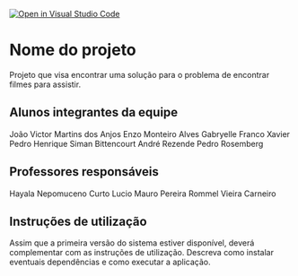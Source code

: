 [![Open in Visual Studio Code](https://classroom.github.com/assets/open-in-vscode-718a45dd9cf7e7f842a935f5ebbe5719a5e09af4491e668f4dbf3b35d5cca122.svg)](https://classroom.github.com/online_ide?assignment_repo_id=11857053&assignment_repo_type=AssignmentRepo)
# Nome do projeto

Projeto que visa encontrar uma solução para o problema de encontrar filmes para assistir.

## Alunos integrantes da equipe

João Victor Martins dos Anjos
Enzo Monteiro Alves
Gabryelle Franco Xavier
Pedro Henrique Siman Bittencourt
André Rezende
Pedro Rosemberg

## Professores responsáveis

Hayala Nepomuceno Curto
Lucio Mauro Pereira
Rommel Vieira Carneiro

## Instruções de utilização

Assim que a primeira versão do sistema estiver disponível, deverá complementar com as instruções de utilização. Descreva como instalar eventuais dependências e como executar a aplicação.
